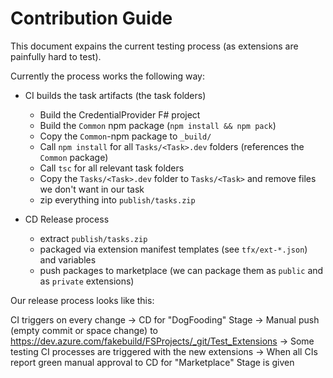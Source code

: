 # Contribution Guide

This document expains the current testing process (as extensions are painfully hard to test).

Currently the process works the following way:

- CI builds the task artifacts (the task folders)
  - Build the CredentialProvider F# project
  - Build the `Common` npm package (`npm install && npm pack`)
  - Copy the `Common`-npm package to `_build/`
  - Call `npm install` for all `Tasks/<Task>.dev` folders (references the `Common` package)
  - Call `tsc` for all relevant task folders
  - Copy the `Tasks/<Task>.dev` folder to `Tasks/<Task>` and remove files we don't want in our task
  - zip everything into `publish/tasks.zip`

- CD Release process
  - extract `publish/tasks.zip`
  - packaged via extension manifest templates (see `tfx/ext-*.json`) and variables
  - push packages to marketplace (we can package them as `public` and as `private` extensions)

Our release process looks like this:

CI triggers on every change
 -> CD for "DogFooding" Stage
 -> Manual push (empty commit or space change) to https://dev.azure.com/fakebuild/FSProjects/_git/Test_Extensions
 -> Some testing CI processes are triggered with the new extensions
 -> When all CIs report green manual approval to CD for "Marketplace" Stage is given
